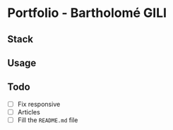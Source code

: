 # Portfolio - Bartholomé GILI

## Stack

## Usage

## Todo

- [ ] Fix responsive
- [ ] Articles
- [ ] Fill the `README.md` file	
